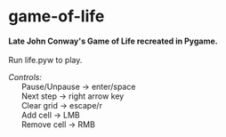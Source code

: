 # game-of-life
<b>Late John Conway's Game of Life recreated in Pygame.</b></br></br>
Run life.pyw to play.</br>

<i>Controls:</i></br>
&nbsp;&nbsp;&nbsp;&nbsp;&nbsp;&nbsp;Pause/Unpause -> enter/space</br>
&nbsp;&nbsp;&nbsp;&nbsp;&nbsp;&nbsp;Next step -> right arrow key</br>
&nbsp;&nbsp;&nbsp;&nbsp;&nbsp;&nbsp;Clear grid -> escape/r</br>
&nbsp;&nbsp;&nbsp;&nbsp;&nbsp;&nbsp;Add cell -> LMB</br>
&nbsp;&nbsp;&nbsp;&nbsp;&nbsp;&nbsp;Remove cell -> RMB</br>
